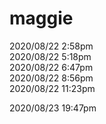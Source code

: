 # maggie
2020/08/22 2:58pm  
2020/08/22 5:18pm   
2020/08/22 6:47pm   
2020/08/22 8:56pm   
2020/08/22 11:23pm   

2020/08/23 19:47pm  

